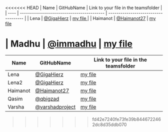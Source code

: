 <<<<<<< HEAD
| Name | GitHubName                                 | Link to your file in the teamsfolder |
| ---- | ------------------------------------------ | ------------------------------------ |
| Lena | [@GigaHierz](https://github.com/GigaHierz) | [my file ](./lena.md)                |
| Haimanot | [@Haimanot27](https://github.com/Haimanot27) | [my file ](./Haimanot.md)





| Madhu | [@immadhu](https://github.com/immadhu) | [my file ](./madhu.md)
=======
| Name     | GitHubName                                          | Link to your file in the teamsfolder |
| -------- | --------------------------------------------------- | ------------------------------------ |
| Lena     | [@GigaHierz](https://github.com/GigaHierz)          | [my file ](./lena.md)                |
| Lena2    | [@GigaHierz](https://github.com/GigaHierz)          | [my file ](./lena.md)                |
| Haimanot | [@Haimanot27](https://github.com/Haimanot27)        | [my file ](./Haimanot.md)            |
| Qasim    | [@qbigzad](https://github.com/qbigzad)              | [my file](./qbigzad.md)              |
| Varsha   | [@varshadproject](https://github.com/varshaproject) | [my file ](./team.md)                |
>>>>>>> fd42e7240fe73fe39b8446722462dc8d35ddb070
